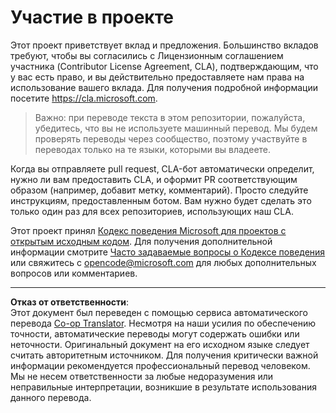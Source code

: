 <!--
CO_OP_TRANSLATOR_METADATA:
{
  "original_hash": "977ec5266dfd78ad1ce2bd8d46fccbda",
  "translation_date": "2025-08-29T20:10:03+00:00",
  "source_file": "CONTRIBUTING.md",
  "language_code": "ru"
}
-->
# Участие в проекте

Этот проект приветствует вклад и предложения. Большинство вкладов требуют, чтобы вы
согласились с Лицензионным соглашением участника (Contributor License Agreement, CLA), подтверждающим, что у вас есть право, и вы действительно предоставляете нам права на использование вашего вклада. Для получения подробной информации посетите
https://cla.microsoft.com.

> Важно: при переводе текста в этом репозитории, пожалуйста, убедитесь, что вы не используете машинный перевод. Мы будем проверять переводы через сообщество, поэтому участвуйте в переводах только на те языки, которыми вы владеете.

Когда вы отправляете pull request, CLA-бот автоматически определит, нужно ли вам
предоставить CLA, и оформит PR соответствующим образом (например, добавит метку, комментарий). Просто следуйте
инструкциям, предоставленным ботом. Вам нужно будет сделать это только один раз для всех репозиториев, использующих наш CLA.

Этот проект принял [Кодекс поведения Microsoft для проектов с открытым исходным кодом](https://opensource.microsoft.com/codeofconduct/).
Для получения дополнительной информации смотрите [Часто задаваемые вопросы о Кодексе поведения](https://opensource.microsoft.com/codeofconduct/faq/)
или свяжитесь с [opencode@microsoft.com](mailto:opencode@microsoft.com) для любых дополнительных вопросов или комментариев.

---

**Отказ от ответственности**:  
Этот документ был переведен с помощью сервиса автоматического перевода [Co-op Translator](https://github.com/Azure/co-op-translator). Несмотря на наши усилия по обеспечению точности, автоматические переводы могут содержать ошибки или неточности. Оригинальный документ на его исходном языке следует считать авторитетным источником. Для получения критически важной информации рекомендуется профессиональный перевод человеком. Мы не несем ответственности за любые недоразумения или неправильные интерпретации, возникшие в результате использования данного перевода.